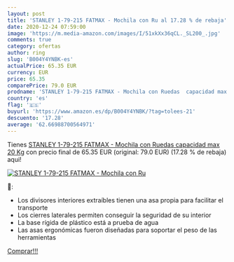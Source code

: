 ```yaml
---
layout: post
title: 'STANLEY 1-79-215 FATMAX - Mochila con Ru al 17.28 % de rebaja'
date: 2020-12-24 07:59:00
image: 'https://m.media-amazon.com/images/I/51xkXx36qCL._SL200_.jpg'
comments: true
category: ofertas
author: ring
slug: 'B004Y4YNBK-es'
actualPrice: 65.35 EUR
currency: EUR
price: 65.35
comparePrice: 79.0 EUR
prodname: 'STANLEY 1-79-215 FATMAX - Mochila con Ruedas  capacidad max 20 Kg'
country: 'es'
flag: '🇪🇸'
buyurl: 'https://www.amazon.es/dp/B004Y4YNBK/?tag=tolees-21'
descuento: '17.28'
average: '62.66988700564971'
---
```


Tienes [STANLEY 1-79-215 FATMAX - Mochila con Ruedas  capacidad max 20 Kg](https://www.amazon.es/dp/B004Y4YNBK/?tag=tolees-21) con precio final de  65.35 EUR (original: 79.0 EUR) (17.28 %  de rebaja) aqui!

[![STANLEY 1-79-215 FATMAX - Mochila con Ru](https://m.media-amazon.com/images/I/51xkXx36qCL._SL200_.jpg)](https://www.amazon.es/dp/B004Y4YNBK/?tag=tolees-21)

🔎:

- Los divisores interiores extraíbles tienen una asa propia para facilitar el transporte
- Los cierres laterales permiten conseguir la seguridad de su interior
- La base rígida de plástico está a prueba de agua
- Las asas ergonómicas fueron diseñadas para soportar el peso de las herramientas

[Comprar!!!](https://www.amazon.es/dp/B004Y4YNBK/?tag=tolees-21)

